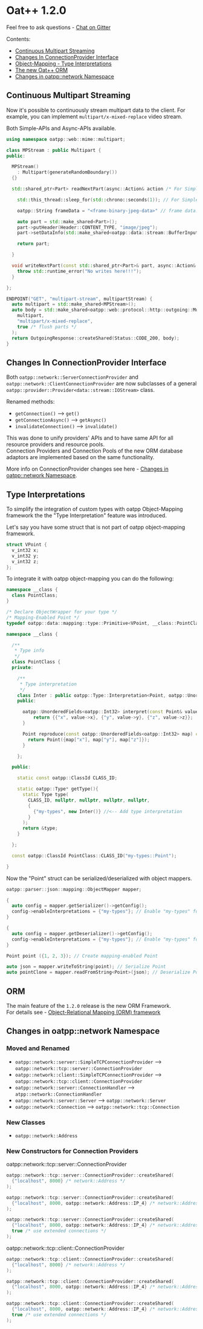 # Oat++ 1.2.0

Feel free to ask questions - [Chat on Gitter](https://gitter.im/oatpp-framework/Lobby)

Contents:

- [Continuous Multipart Streaming](#continuous-multipart-streaming)
- [Changes In ConnectionProvider Interface](#changes-in-connectionprovider-interface)
- [Object-Mapping - Type Interpretations](#type-interpretations)
- [The new Oat++ ORM](#orm)
- [Changes in oatpp::network Namespace](#changes-in-oatppnetwork-namespace)

## Continuous Multipart Streaming

Now it's possible to continuously stream multipart data to the client. 
For example, you can implement `multipart/x-mixed-replace` video stream.

Both Simple-APIs and Async-APIs available.

```cpp
using namespace oatpp::web::mime::multipart;

class MPStream : public Multipart {
public:

  MPStream()
    : Multipart(generateRandomBoundary())
  {}

  std::shared_ptr<Part> readNextPart(async::Action& action /* For Simple-API action is ignored */) override {

    std::this_thread::sleep_for(std::chrono::seconds(1)); // For Simple-API you may sleep just like that

    oatpp::String frameData = "<frame-binary-jpeg-data>" // frame data. One jpeg image.

    auto part = std::make_shared<Part>();
    part->putHeader(Header::CONTENT_TYPE, "image/jpeg");
    part->setDataInfo(std::make_shared<oatpp::data::stream::BufferInputStream>(frameData));

    return part;

  }

  void writeNextPart(const std::shared_ptr<Part>& part, async::Action& action) override {
    throw std::runtime_error("No writes here!!!");
  }

};

ENDPOINT("GET", "multipart-stream", multipartStream) {
  auto multipart = std::make_shared<MPStream>();
  auto body = std::make_shared<oatpp::web::protocol::http::outgoing::MultipartBody>(
    multipart,
    "multipart/x-mixed-replace",
    true /* flush parts */
  );
  return OutgoingResponse::createShared(Status::CODE_200, body);
}
```

## Changes In ConnectionProvider Interface

Both `oatpp::network::ServerConnectionProvider` and `oatpp::network::ClientConnectionProvider` 
are now subclasses of a general `oatpp::provider::Provider<data::stream::IOStream>` class.

Renamed methods:

- `getConnection()` --> `get()`
- `getConnectionAsync()` --> `getAsync()`
- `invalidateConnection()` --> `invalidate()`

This was done to unify providers' APIs and to have same API for all resource providers and resource pools.  
Connection Providers and Connection Pools of the new ORM database adaptors are implemented based on the same functionality.

More info on ConnectionProvider changes see here - [Changes in oatpp::network Namespace](#changes-in-oatppnetwork-namespace).

## Type Interpretations

To simplify the integration of custom types with oatpp Object-Mapping framework the the "Type Interpretation" feature was introduced.

Let's say you have some struct that is not part of oatpp object-mapping framework.

```cpp
struct VPoint {
  v_int32 x;
  v_int32 y;
  v_int32 z;
};
```

To integrate it with oatpp object-mapping you can do the following:

```cpp
namespace __class {
  class PointClass;
}

/* Declare ObjectWrapper for your type */
/* Mapping-Enabled Point */
typedef oatpp::data::mapping::type::Primitive<VPoint, __class::PointClass> Point;

namespace __class {

  /**
   * Type info
   */
  class PointClass {
  private:

    /**
     * Type interpretation
     */
    class Inter : public oatpp::Type::Interpretation<Point, oatpp::UnorderedFields<oatpp::Int32>>  {
    public:

      oatpp::UnorderedFields<oatpp::Int32> interpret(const Point& value) const override {
          return {{"x", value->x}, {"y", value->y}, {"z", value->z}};
      }

      Point reproduce(const oatpp::UnorderedFields<oatpp::Int32> map) const override {
        return Point({map["x"], map["y"], map["z"]});
      }

    };

  public:

    static const oatpp::ClassId CLASS_ID;

    static oatpp::Type* getType(){
      static Type type(
        CLASS_ID, nullptr, nullptr, nullptr, nullptr,
        {
          {"my-types", new Inter()} //<-- Add type interpretation
        }
      );
      return &type;
    }

  };

  const oatpp::ClassId PointClass::CLASS_ID("my-types::Point");

}
```

Now the "Point" struct can be serialized/deserialized with object mappers.

```cpp
oatpp::parser::json::mapping::ObjectMapper mapper;

{
  auto config = mapper.getSerializer()->getConfig();
  config->enableInterpretations = {"my-types"}; // Enable "my-types" for serializer
}

{
  auto config = mapper.getDeserializer()->getConfig();
  config->enableInterpretations = {"my-types"}; // Enable "my-types" for deserializer
}

Point point ({1, 2, 3}); // Create mapping-enabled Point

auto json = mapper.writeToString(point); // Serialize Point
auto pointClone = mapper.readFromString<Point>(json); // Deserialize Point
```

## ORM

The main feature of the `1.2.0` release is the new ORM Framework.  
For details see - [Object-Relational Mapping (ORM) framework](https://oatpp.io/docs/components/orm/)

## Changes in oatpp::network Namespace

### Moved and Renamed

- `oatpp::network::server::SimpleTCPConnectionProvider` --> `oatpp::network::tcp::server::ConnectionProvider`
- `oatpp::network::client::SimpleTCPConnectionProvider` --> `oatpp::network::tcp::client::ConnectionProvider`
- `oatpp::network::server::ConnectionHandler` --> `atpp::network::ConnectionHandler`
- `oatpp::network::server::Server` --> `oatpp::network::Server`
- `oatpp::network::Connection` --> `oatpp::network::tcp::Connection`

### New Classes

- `oatpp::network::Address`

### New Constructors for Connection Providers

oatpp::network::tcp::server::ConnectionProvider

```cpp
oatpp::network::tcp::server::ConnectionProvider::createShared(
  {"localhost", 8000} /* network::Address */
);

oatpp::network::tcp::server::ConnectionProvider::createShared(
  {"localhost", 8000, oatpp::network::Address::IP_4} /* network::Address */
);

oatpp::network::tcp::server::ConnectionProvider::createShared(
  {"localhost", 8000, oatpp::network::Address::IP_4} /* network::Address */,
  true /* use extended connections */
);
```

oatpp::network::tcp::client::ConnectionProvider

```cpp
oatpp::network::tcp::client::ConnectionProvider::createShared(
  {"localhost", 8000} /* network::Address */
);

oatpp::network::tcp::client::ConnectionProvider::createShared(
  {"localhost", 8000, oatpp::network::Address::IP_4} /* network::Address */
);

oatpp::network::tcp::client::ConnectionProvider::createShared(
  {"localhost", 8000, oatpp::network::Address::IP_4} /* network::Address */,
  true /* use extended connections */
);
```
